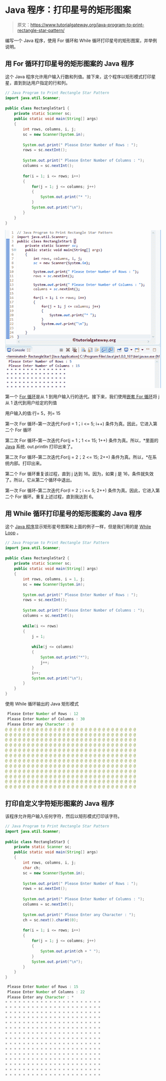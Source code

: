 # Java 程序：打印星号的矩形图案

> 原文：<https://www.tutorialgateway.org/java-program-to-print-rectangle-star-pattern/>

编写一个 Java 程序，使用 For 循环和 While 循环打印星号的矩形图案，并举例说明。

## 用 For 循环打印星号的矩形图案的 Java 程序

这个 Java 程序允许用户输入行数和列值。接下来，这个程序以矩形模式打印星星，直到到达用户指定的行和列。

```java
// Java Program to Print Rectangle Star Pattern
import java.util.Scanner;

public class RectangleStar1 {
	private static Scanner sc;
	public static void main(String[] args) 
	{
		int rows, columns, i, j;
		sc = new Scanner(System.in);

		System.out.print(" Please Enter Number of Rows : ");
		rows = sc.nextInt();	

		System.out.print(" Please Enter Number of Columns : ");
		columns = sc.nextInt();		

		for(i = 1; i <= rows; i++)
		{
			for(j = 1; j <= columns; j++)
			{
				System.out.print("* "); 
			}
			System.out.print("\n"); 
		}	
	}
}
```

![Java Program to Print Rectangle Star Pattern 1](img/8fb4ea75d99e8d53a9e07bc7a647e97c.png)

第一个 [For 循环](https://www.tutorialgateway.org/java-for-loop/)是从 1 到用户输入行的迭代。接下来，我们使用[嵌套 For 循环](https://www.tutorialgateway.org/nested-for-loop-in-java/)将 j 从 1 迭代到用户给定的列值

用户输入的值:行= 5，列= 15

第一次 For 循环–第一次迭代:For(I = 1；i <= 5; i++)
条件为真。因此，它进入第二个 For 循环

第二次 For 循环–第一次迭代:For(j = 1；1 <= 15; 1++)
条件为真。所以，*里面的 [Java](https://www.tutorialgateway.org/java-tutorial/) 系统. out.println 打印出来了。

第二次 For 循环–第二次迭代:For(j = 2；2 <= 15; 2++)
条件为真。所以，*在系统内部。打印出来。

第二个 For 循环重复该过程，直到 j 达到 16。因为，如果 j 是 16，条件就失效了。所以，它从第二个循环中退出。

第一次 For 循环–第二次迭代:For(I = 2；i <= 5; 2++)
条件为真。因此，它进入第二个 For 循环。重复上述过程，直到我达到 6。

## 用 While 循环打印星号的矩形图案的 Java 程序

这个 [Java 程序](https://www.tutorialgateway.org/learn-java-programs/)显示矩形星号图案和上面的例子一样，但是我们用的是 [While Loop](https://www.tutorialgateway.org/java-while-loop/) 。

```java
// Java Program to Print Rectangle Star Pattern
import java.util.Scanner;

public class RectangleStar2 {
	private static Scanner sc;
	public static void main(String[] args) 
	{
		int rows, columns, i = 1, j;
		sc = new Scanner(System.in);

		System.out.print(" Please Enter Number of Rows : ");
		rows = sc.nextInt();	

		System.out.print(" Please Enter Number of Columns : ");
		columns = sc.nextInt();		

		while(i <= rows)
		{
			j = 1;

			while(j <= columns)
			{
				System.out.print("*"); 
				j++;
			}
			i++;
			System.out.print("\n"); 
		}	
	}
}
```

使用 While 循环输出的 Java 矩形模式

```java
 Please Enter Number of Rows : 12
 Please Enter Number of Columns : 30
 Please Enter any Character : @
@ @ @ @ @ @ @ @ @ @ @ @ @ @ @ @ @ @ @ @ @ @ @ @ @ @ @ @ @ @ 
@ @ @ @ @ @ @ @ @ @ @ @ @ @ @ @ @ @ @ @ @ @ @ @ @ @ @ @ @ @ 
@ @ @ @ @ @ @ @ @ @ @ @ @ @ @ @ @ @ @ @ @ @ @ @ @ @ @ @ @ @ 
@ @ @ @ @ @ @ @ @ @ @ @ @ @ @ @ @ @ @ @ @ @ @ @ @ @ @ @ @ @ 
@ @ @ @ @ @ @ @ @ @ @ @ @ @ @ @ @ @ @ @ @ @ @ @ @ @ @ @ @ @ 
@ @ @ @ @ @ @ @ @ @ @ @ @ @ @ @ @ @ @ @ @ @ @ @ @ @ @ @ @ @ 
@ @ @ @ @ @ @ @ @ @ @ @ @ @ @ @ @ @ @ @ @ @ @ @ @ @ @ @ @ @ 
@ @ @ @ @ @ @ @ @ @ @ @ @ @ @ @ @ @ @ @ @ @ @ @ @ @ @ @ @ @ 
@ @ @ @ @ @ @ @ @ @ @ @ @ @ @ @ @ @ @ @ @ @ @ @ @ @ @ @ @ @ 
@ @ @ @ @ @ @ @ @ @ @ @ @ @ @ @ @ @ @ @ @ @ @ @ @ @ @ @ @ @ 
@ @ @ @ @ @ @ @ @ @ @ @ @ @ @ @ @ @ @ @ @ @ @ @ @ @ @ @ @ @ 
@ @ @ @ @ @ @ @ @ @ @ @ @ @ @ @ @ @ @ @ @ @ @ @ @ @ @ @ @ @ 
```

## 打印自定义字符矩形图案的 Java 程序

该程序允许用户输入任何字符，然后以矩形模式打印该字符。

```java
// Java Program to Print Rectangle Star Pattern
import java.util.Scanner;

public class RectangleStar3 {
	private static Scanner sc;
	public static void main(String[] args) 
	{
		int rows, columns, i, j;
		char ch;
		sc = new Scanner(System.in);

		System.out.print(" Please Enter Number of Rows : ");
		rows = sc.nextInt();	

		System.out.print(" Please Enter Number of Columns : ");
		columns = sc.nextInt();	

		System.out.print(" Please Enter any Character : ");
		ch = sc.next().charAt(0);

		for(i = 1; i <= rows; i++)
		{
			for(j = 1; j <= columns; j++)
			{
				System.out.print(ch + " "); 
			}
			System.out.print("\n"); 
		}	
	}
}
```

```java
 Please Enter Number of Rows : 15
 Please Enter Number of Columns : 22
 Please Enter any Character : *
* * * * * * * * * * * * * * * * * * * * * * 
* * * * * * * * * * * * * * * * * * * * * * 
* * * * * * * * * * * * * * * * * * * * * * 
* * * * * * * * * * * * * * * * * * * * * * 
* * * * * * * * * * * * * * * * * * * * * * 
* * * * * * * * * * * * * * * * * * * * * * 
* * * * * * * * * * * * * * * * * * * * * * 
* * * * * * * * * * * * * * * * * * * * * * 
* * * * * * * * * * * * * * * * * * * * * * 
* * * * * * * * * * * * * * * * * * * * * * 
* * * * * * * * * * * * * * * * * * * * * * 
* * * * * * * * * * * * * * * * * * * * * * 
* * * * * * * * * * * * * * * * * * * * * * 
* * * * * * * * * * * * * * * * * * * * * * 
* * * * * * * * * * * * * * * * * * * * * * 
```